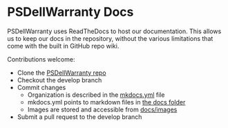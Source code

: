 # PSDellWarranty Docs

PSDellWarranty uses ReadTheDocs to host our documentation.  This allows us to keep our docs in the repository, without the various limitations that come with the built in GitHub repo wiki.

Contributions welcome:

* Clone the [PSDellWarranty repo](https://github.com/twillin912/PSDellWarranty/tree/stable)
* Checkout the develop branch
* Commit changes
  * Organization is described in the [mkdocs.yml](https://github.com/twillin912/PSDellWarranty/blob/stable/mkdocs.yml) file
  * mkdocs.yml points to markdown files in [the docs folder](https://github.com/twillin912/PSDellWarranty/tree/stable/docs)
  * Images are stored and accessible from [docs/images](https://github.com/twillin912/PSDellWarranty/tree/stable/docs/images)
* Submit a pull request to the develop branch

